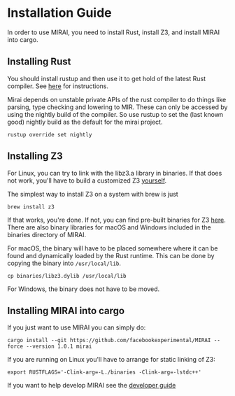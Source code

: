 # Installation Guide

In order to use MIRAI, you need to install Rust, install Z3, and install MIRAI into cargo.

## Installing Rust

You should install rustup and then use it to get hold of the latest Rust compiler.
See [here](https://doc.rust-lang.org/book/ch01-01-installation.html) for instructions.

Mirai depends on unstable private APIs of the rust compiler to do things like parsing, type checking and
lowering to MIR. These can only be accessed by using the nightly build of the compiler. So use rustup to set
the (last known good) nightly build as the default for the mirai project.

```rustup override set nightly```

## Installing Z3

For Linux, you can try to link with the libz3.a library in binaries. If that does not work, you'll have to build a
customized Z3 [yourself](https://github.com/facebookexperimental/MIRAI/blob/master/documentation/Z3AndLinux.md).

The simplest way to install Z3 on a system with brew is just
```
brew install z3
```

If that works, you're done. If not, you can find pre-built binaries for Z3 
[here](https://github.com/Z3Prover/z3/releases). There are also binary libraries
for macOS and Windows included in the binaries directory of MIRAI.

For macOS, the binary will have to be placed somewhere where it can be 
found and dynamically loaded by the Rust runtime. This can be done by copying the binary into `/usr/local/lib`.

```
cp binaries/libz3.dylib /usr/local/lib
```

For Windows, the binary does not have to be moved.

## Installing MIRAI into cargo

If you just want to use MIRAI you can simply do:
```
cargo install --git https://github.com/facebookexperimental/MIRAI --force --version 1.0.1 mirai
```

If you are running on Linux you'll have to arrange for static linking of Z3:
```
export RUSTFLAGS='-Clink-arg=-L./binaries -Clink-arg=-lstdc++'
```

If you want to help develop MIRAI see the [developer guide](https://github.com/facebookexperimental/MIRAI/blob/master/documentation/DeveloperGuide.md)
